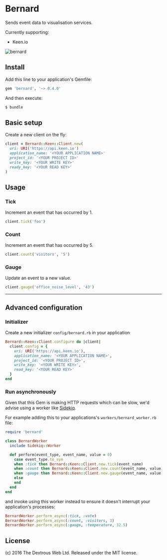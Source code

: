 # Bernard

Sends event data to visualisation services.

Currently supporting:
- Keen.io

![bernard](http://dogkeg.com/wp-content/uploads/2015/10/saint_bernard__dog_keg_barrel-30-640x427-e1446127647535.jpg)


## Install

Add this line to your application's Gemfile:
```ruby
gem 'bernard', '~> 0.4.0'
```

And then execute:
```sh
$ bundle
```

## Basic setup

Create a new client on the fly:
```ruby
client = Bernard::Keen::Client.new(
  uri: URI('https://api.keen.io')
  application_name: '<YOUR APPLICATION NAME>'
  project_id: '<YOUR PROJECT ID>'
  write_key: '<YOUR WRITE KEY>'
  ready_key: '<YOUR READ KEY>'
)
```

## Usage

### Tick

Increment an event that has occurred by 1.
```ruby
client.tick('foo')
```

### Count

Increment an event that has occurred by 5.
```ruby
client.count('visitors', '5')
```

### Gauge

Update an event to a new value.
```ruby
client.gauge('office_noise_level', '43')
```

---

## Advanced configuration

### Initializer
Create a new initializer `config/bernard.rb` in your application
```ruby
Bernard::Keen::Client.configure do |client|
  client.config = {
    uri: URI('https://api.keen.io'),
    application_name: '<YOUR APPLICATION NAME>',
    project_id: '<YOUR PROJECT ID>',
    write_key: '<YOUR WRITE KEY>',
    read_key: '<YOUR READ KEY>'
  }
end
```

### Run asynchronously

Given that this Gem is making HTTP requests which can be slow, we'd advise using
a worker like [Sidekiq](https://github.com/mperham/sidekiq).

For example adding this to your applications's `workers/bernard_worker.rb` file:
```ruby
require 'bernard'

class BernardWorker
  include Sidekiq::Worker

  def perform(event_type, event_name, value = 0)
    case event_type.to_sym
    when :tick then Bernard::Keen::Client.new.tick(event_name)
    when :count then Bernard::Keen::Client.new.count(event_name, value)
    when :gauge then Bernard::Keen::Client.new.gauge(event_name, value)
    else
    end
  end
end
```

and invoke using this worker instead to ensure it doesn't interrupt your application's processes:

```ruby
BernardWorker.perform_async(:tick, :vote)
BernardWorker.perform_async(:count, :visitors, 3)
BernardWorker.perform_async(:gauge, :temperature, 32.5)
```

## License

(c) 2016 The Dextrous Web Ltd. Released under the MIT license.
